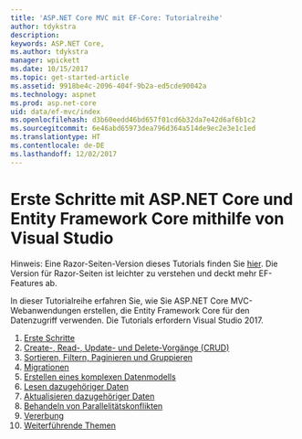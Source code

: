 ```yaml
---
title: 'ASP.NET Core MVC mit EF-Core: Tutorialreihe'
author: tdykstra
description: 
keywords: ASP.NET Core,
ms.author: tdykstra
manager: wpickett
ms.date: 10/15/2017
ms.topic: get-started-article
ms.assetid: 9918be4c-2096-404f-9b2a-ed5cde90042a
ms.technology: aspnet
ms.prod: asp.net-core
uid: data/ef-mvc/index
ms.openlocfilehash: d3b60eedd46bd657f01cd6b32da7e42d6af6b1c2
ms.sourcegitcommit: 6e46abd65973dea796d364a514de9ec2e3e1c1ed
ms.translationtype: HT
ms.contentlocale: de-DE
ms.lasthandoff: 12/02/2017
---
```

# <a name="getting-started-with-aspnet-core-and-entity-framework-core-using-visual-studio"></a>Erste Schritte mit ASP.NET Core und Entity Framework Core mithilfe von Visual Studio

Hinweis: Eine Razor-Seiten-Version dieses Tutorials finden Sie [hier](xref:data/ef-rp/intro). Die Version für Razor-Seiten ist leichter zu verstehen und deckt mehr EF-Features ab.

In dieser Tutorialreihe erfahren Sie, wie Sie ASP.NET Core MVC-Webanwendungen erstellen, die Entity Framework Core für den Datenzugriff verwenden. Die Tutorials erfordern Visual Studio 2017.

1. [Erste Schritte](intro.md)
2. [Create-, Read-, Update- und Delete-Vorgänge (CRUD)](crud.md)
3. [Sortieren, Filtern, Paginieren und Gruppieren](sort-filter-page.md)
4. [Migrationen](migrations.md)
5. [Erstellen eines komplexen Datenmodells](complex-data-model.md)
6. [Lesen dazugehöriger Daten](read-related-data.md)
7. [Aktualisieren dazugehöriger Daten](update-related-data.md)
8. [Behandeln von Parallelitätskonflikten](concurrency.md)
9. [Vererbung](inheritance.md)
10. [Weiterführende Themen](advanced.md)
